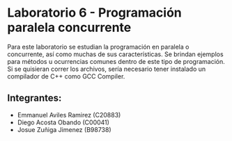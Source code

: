 # Laboratorio 6 - Programación paralela concurrente

Para este laboratorio se estudian la programación en paralela o concurrente, así como muchas de sus características. Se brindan ejemplos para métodos u ocurrencias comunes dentro de este tipo de programación. Si se quisieran correr los archivos, sería necesario tener instalado un compilador de C++ como GCC Compiler.

## Integrantes:

- Emmanuel Aviles Ramirez (C20883)
- Diego Acosta Obando (C00041)
- Josue  Zuñiga Jimenez (B98738) 